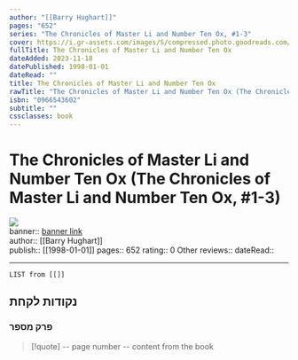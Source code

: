 ```yaml
---
author: "[[Barry Hughart]]"
pages: "652"
series: "The Chronicles of Master Li and Number Ten Ox, #1-3"
cover: https://i.gr-assets.com/images/S/compressed.photo.goodreads.com/books/1297483625l/92581.jpg
fullTitle: The Chronicles of Master Li and Number Ten Ox
dateAdded: 2023-11-18
datePublished: 1998-01-01
dateRead: ""
title: The Chronicles of Master Li and Number Ten Ox
rawTitle: "The Chronicles of Master Li and Number Ten Ox (The Chronicles of Master Li and Number Ten Ox, #1-3)"
isbn: "0966543602"
subtitle: ""
cssclasses: book
---
```

# The Chronicles of Master Li and Number Ten Ox (The Chronicles of Master Li and Number Ten Ox, #1-3)

![](https:&#x2F;&#x2F;i.gr-assets.com&#x2F;images&#x2F;S&#x2F;compressed.photo.goodreads.com&#x2F;books&#x2F;1297483625l&#x2F;92581.jpg)  
banner:: [banner link](https:&#x2F;&#x2F;i.gr-assets.com&#x2F;images&#x2F;S&#x2F;compressed.photo.goodreads.com&#x2F;books&#x2F;1297483625l&#x2F;92581.jpg)  
author:: [[Barry Hughart]]  
publish:: [[1998-01-01]]
pages:: 652
rating:: 0 
Other reviews:: 
dateRead:: 

<hr  style="clear:both"/>



```dataview
LIST from [[]]
```

## נקודות לקחת 

### פרק מספר
> [!quote] -- page number -- 
>  content from the book




```